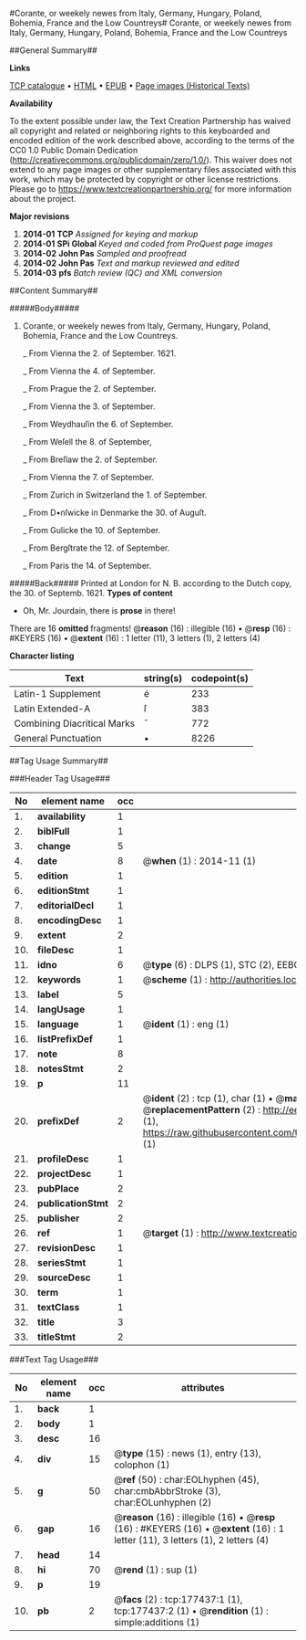 #Corante, or weekely newes from Italy, Germany, Hungary, Poland, Bohemia, France and the Low Countreys#
Corante, or weekely newes from Italy, Germany, Hungary, Poland, Bohemia, France and the Low Countreys

##General Summary##

**Links**

[TCP catalogue](http://www.ota.ox.ac.uk/tcp/)  • 
[HTML](http://tei.it.ox.ac.uk/tcp/Texts-HTML/free/B14/B14972.html)  • 
[EPUB](http://tei.it.ox.ac.uk/tcp/Texts-EPUB/free/B14/B14972.epub) • 
[Page images (Historical Texts)](https://historicaltexts.jisc.ac.uk/eebo-99854751e)

**Availability**

To the extent possible under law, the Text Creation Partnership has waived all copyright and related or neighboring rights to this keyboarded and encoded edition of the work described above, according to the terms of the CC0 1.0 Public Domain Dedication (http://creativecommons.org/publicdomain/zero/1.0/). This waiver does not extend to any page images or other supplementary files associated with this work, which may be protected by copyright or other license restrictions. Please go to https://www.textcreationpartnership.org/ for more information about the project.

**Major revisions**

1. __2014-01__ __TCP__ *Assigned for keying and markup*
1. __2014-01__ __SPi Global__ *Keyed and coded from ProQuest page images*
1. __2014-02__ __John Pas__ *Sampled and proofread*
1. __2014-02__ __John Pas__ *Text and markup reviewed and edited*
1. __2014-03__ __pfs__ *Batch review (QC) and XML conversion*

##Content Summary##

#####Body#####

1. Corante, or weekely newes from Italy, Germany, Hungary, Poland, Bohemia, France and the Low Countreys.

    _ From Vienna the 2. of September. 1621.

    _ From Vienna the 4. of September.

    _ From Prague the 2. of September.

    _ From Vienna the 3. of September.

    _ From Weydhauſin the 6. of September.

    _ From Weſell the 8. of September,

    _ From Breſlaw the 2. of September.

    _ From Vienna the 7. of September.

    _ From Zurich in Switzerland the 1. of September.

    _ From D•nſwicke in Denmarke the 30. of Auguſt.

    _ From Gulicke the 10. of September.

    _ From Bergſtrate the 12. of September.

    _ From Paris the 14. of September.

#####Back#####
Printed at London for N. B. according to the Dutch copy, the 30. of Septemb. 1621.
**Types of content**

  * Oh, Mr. Jourdain, there is **prose** in there!

There are 16 **omitted** fragments! 
 @__reason__ (16) : illegible (16)  •  @__resp__ (16) : #KEYERS (16)  •  @__extent__ (16) : 1 letter (11), 3 letters (1), 2 letters (4)

**Character listing**


|Text|string(s)|codepoint(s)|
|---|---|---|
|Latin-1 Supplement|é|233|
|Latin Extended-A|ſ|383|
|Combining             Diacritical Marks|̄|772|
|General Punctuation|•|8226|

##Tag Usage Summary##

###Header Tag Usage###

|No|element name|occ|attributes|
|---|---|---|---|
|1.|__availability__|1||
|2.|__biblFull__|1||
|3.|__change__|5||
|4.|__date__|8| @__when__ (1) : 2014-11 (1)|
|5.|__edition__|1||
|6.|__editionStmt__|1||
|7.|__editorialDecl__|1||
|8.|__encodingDesc__|1||
|9.|__extent__|2||
|10.|__fileDesc__|1||
|11.|__idno__|6| @__type__ (6) : DLPS (1), STC (2), EEBO-CITATION (1), PROQUEST (1), VID (1)|
|12.|__keywords__|1| @__scheme__ (1) : http://authorities.loc.gov/ (1)|
|13.|__label__|5||
|14.|__langUsage__|1||
|15.|__language__|1| @__ident__ (1) : eng (1)|
|16.|__listPrefixDef__|1||
|17.|__note__|8||
|18.|__notesStmt__|2||
|19.|__p__|11||
|20.|__prefixDef__|2| @__ident__ (2) : tcp (1), char (1)  •  @__matchPattern__ (2) : ([0-9\-]+):([0-9IVX]+) (1), (.+) (1)  •  @__replacementPattern__ (2) : http://eebo.chadwyck.com/downloadtiff?vid=$1&page=$2 (1), https://raw.githubusercontent.com/textcreationpartnership/Texts/master/tcpchars.xml#$1 (1)|
|21.|__profileDesc__|1||
|22.|__projectDesc__|1||
|23.|__pubPlace__|2||
|24.|__publicationStmt__|2||
|25.|__publisher__|2||
|26.|__ref__|1| @__target__ (1) : http://www.textcreationpartnership.org/docs/. (1)|
|27.|__revisionDesc__|1||
|28.|__seriesStmt__|1||
|29.|__sourceDesc__|1||
|30.|__term__|1||
|31.|__textClass__|1||
|32.|__title__|3||
|33.|__titleStmt__|2||


###Text Tag Usage###

|No|element name|occ|attributes|
|---|---|---|---|
|1.|__back__|1||
|2.|__body__|1||
|3.|__desc__|16||
|4.|__div__|15| @__type__ (15) : news (1), entry (13), colophon (1)|
|5.|__g__|50| @__ref__ (50) : char:EOLhyphen (45), char:cmbAbbrStroke (3), char:EOLunhyphen (2)|
|6.|__gap__|16| @__reason__ (16) : illegible (16)  •  @__resp__ (16) : #KEYERS (16)  •  @__extent__ (16) : 1 letter (11), 3 letters (1), 2 letters (4)|
|7.|__head__|14||
|8.|__hi__|70| @__rend__ (1) : sup (1)|
|9.|__p__|19||
|10.|__pb__|2| @__facs__ (2) : tcp:177437:1 (1), tcp:177437:2 (1)  •  @__rendition__ (1) : simple:additions (1)|
